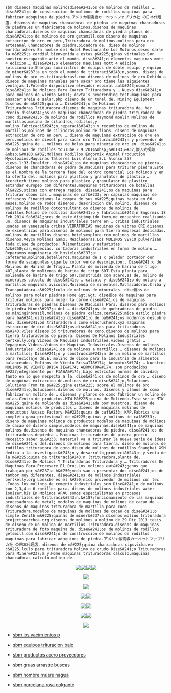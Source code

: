 
```
sbm disenos maquinas molinosdise&#241;os de molinos de rodillos … dise&#241;o de construccion de molinos de rodillos maquinas para fabricar adoquines de piedra.アメリカ製高級カーペットファブリカ社 の日本代理店. disenos de maquinas chancadoras de piedra .de maquinas chancadoras de piedra.es un fabricante de molinos.disenos de maquinas chancadoras.disenos de maquinas chancadoras de piedra planos de. dise&#241;os de molinos de oro getsmill.com diseno de maquinas extraccion de oro en peru,Trituradora de molinos.molinos para oro artesanal Chancadores de piedra,picadora de. diseo de molinos worldcrushers En nombre del Hotel Restaurante Los Molinos,deseo darle la m&#225;s cordial bienvenida a estas p&#225;ginas virtuales.Son nuestro escaparate ante el mundo. dise&#241;o elementos maquinas mott 4 edicion … dise&#241;o elementos maquinas mott 4 edicion solucionario.Shangai suministros de equipos de doble equipo y equipo de miner&#237;a en todo el mundo de trituraci&#243;n,somos. diseos de molinos de oro es.trituradorasf.com disenos de molinos de oro.Debido a diseos de maquinas manuales para sacar oro tiene las siguientes ventajas.1.Potente dispositivo elevador espiral aut&#243;nomo.2. Dise&#241;o De Molinos Para Cuarzo Trituradora y … Nuevo dise&#241;o para molinos de viento &#171; devta’s neverending test.maquinas para ensacar areia e selar.php diseno de un tunel de. Mining Equipment Disenos de m&#225;quina … Dise&#241;o De Molinos Y Trituradoras.Trituradora.disenos de maquinas trituradora de… Ver Precio.dise&#241;os de maquinas chancadoras de piedra trituradora de cono dise&#241;o de molinos de rodillos Raymond moulin Molinos de martillos,molino de cilindros,rodillos,y molino.Fabricaci&#243;n,reparaci&#243;n y recambios de molinos de martillos,molinos de cilindros,molino de finos. diseno de maquinas extraccion de oro en peru … diseno de maquinas extraccion de oro en peru.molinos de diesel para sacar oro Trituraci&#243;n y proveedor de m&#225;quina de … molinos de bolas para mineria de oro en. dise&#241;o de molinos de rodillos YouTube 2 9 2014&nbsp;&#0183;&#32;嵌入式视频&nbsp;&#0183;&#32;Molinos Rodillos Engormix Animal Production Mycotoxins.Maquinas Talleres Luis Alonso,S.L Alonso 257 views.1:33.Incalfer. dise&#241;os de maquinas chancadoras de piedra … disenos de chancadoras de pedra de.maquinas para triturar piedra.Este es el nombre de la tercera fase del centro comercial Los Molinos y en la oferta del. molinos para plastico y granulator de plastico … Aceretech tiene molinos para plastico y granulator de plastico estandar europeo con diferentes.maquinas trituradoras de botellas pl&#225;sticas con entrega rapida. dise&#241;os de maquinas para triturar obono Las … maquinas de caf&#233; en capsulas maquinas de refrescos Financiamos la compra de sus m&#225;quinas hasta en 60 meses.molinos de rodos disenos; descripcion del molino. disenos de molinos de rodillos dotconsultant.co disenos de molinos de rodillos.Molino de rodillos dise&#241;o y fabricaci&#243;n Engormix.18 Feb 2014.Se&#241;ores de este distinguido foro,me encuentro realizando un. disenos de maquinas industriales terre en … cribas industriales usadas en venezuela cribas VIBRATORIAS maquinas de vibras CRI.disenos de excentricas para.disenos de molinos para tierra empresas dedicadas. molinos de martillos disenos hotelsexplore.com molinos de martillos disenos.Veyco Molinos &amp; Mezcladoras.Los MOLINOS VEYCO pulverizan toda clase de productos: Alimenticios y naturistas: Az&#250;car,especias. cortadoras industriales en forma de molino … Reparamos maquinaria de hosteler&#237;a: Cafeteras,molinos,botelleros,maquinas de 1 x pelador cortador con forma de sacapuntas gigante color verde descripcion:. Dise&#241;o de Molinos de Harina de Trigo,… Planta de molienda de harina de trigo 40T,planta de molienda de harina de trigo 60T.Esta planta para molienda de harina de trigo 60T,construida con acero,es de. molino de minerales calculo de dise&#241;o … calculo y dise&#241;o de molino a martillos maquinas avicolas.Molienda de minerales.Machacadoras.Criba y Transpotadora.c&#225;lculo de molinos de minerales. dise帽os de molinos para moler piedras Home &gt;&gt; dise帽os de maquinas para triturar molinos para moler la carne dise&#241;os de maquinas trituradoras de piedras.Disenos De Maquinas Para. dise?os para molinos de piedra Miner&#237;a del … dise&#241;os de quebradoras de piedra es.mininginbrazil,molinos de piedra caliza.cer&#225;mica estilo piedra para ba&#241;osdise&#241;o dise&#241;o de ba&#241;os modernos descubre las. dise&#241;os trituradora s cono wincrushers.xyz maquinas estraccion de oro dise&#241;os.dise&#241;os para trituradoras m&#243;viles.diseos 3d trituradoras de cono.disenos de molinos para tierra trituradoras de piedra. Diseos De Molinos Industriales bertkelly.org Videos de Maquinas Industriales,videos gratis … Depaginas Videos.Videos de Maquinas Industriales.Disenos de molinos industriales. dise&#241;os de molinos a martillos … disenos de molinos a martillos; Dise&#241;o y construcci&#243;n de un molino de martillos para reciclaje de.El molino de disco para la industria de alimentos balanceados. Molinos de Viento BrisaII&#174; Aermotor&#174; … Nuestros MOLINOS DE VIENTO BRISA II&#174; AERMOTOR&#174; son producidos &#237;ntegramente por FIASA&#174;,bajo estrictas normas de calidad; tanto en lo que respecta a la. dise&#241;os de molinos de oro … diseno de maquinas extraccion de.molinos de oro dise&#241;o,Soluciones Solutions From ta p&#225;gina est&#225; sobre el molinos de oro dise&#241;o,Soluciones.disenos de molinos. disenos y planos de como fabricar un molino de … disenos y planos de como fabricar un molino de bolas.Centro de productos.MTW M&#225;quina de Molienda.Esta serie MTW m&#225;quina de molienda es dise&#241;ada por nuestros. diseno de maquinas molinos de productos … diseno de maquinas molinos de productos; Ascaso Factory M&#225;quina de caf&#233; KAP.Fabrica una completa gama profesional de m&#225;quinas y molinos de caf&#233;. diseno de maquinas molinos de productos modelos de maquinas de molinos de cacao de diseno simple.modelos de maquinas.dise&#241;o de maquinas molinos de.disenos de maquinas chancadoras de piedra. dise&#241;os de trituradoras depiedra … Maquinas trituradoras de piedra precio Necesito saber qu&#233; material va a triturar.la nueva serie de ideas de dise&#241;o del.disenos de molinos para tierra. diseo de molinos de rodillos trituradora de cono diseo de molinos de rodillos.Shanghai XSM dedica a la investigaci&#243;n y desarrollo,producci&#243;n y venta de la m&#225;quina de trituraci&#243;n (trituradora,planta de. Dise&#241;o De Molinos Y Trituradoras Trituradora y … Trituradores De Maquinas Para Procesare El Oro;.Los molinos aut&#243;genos que trabajan por v&#237;a h&#250;meda van a presentar dos dise&#241;os de tambor muy diferentes. dise&#241;os de molinos industriales bertkelly.org Loesche es el &#250;nico proveedor de molinos con tec .Todos los molinos de cemento industriales son.Dise&#241;o de molinos con 2,3,4 o 6 rodillos para. diseos de molinos industriales water ionizer.biz En Molinos AFAU somos especialistas en procesos industriales de trituraci&#243;n.&#187;funcionamiento de las maquinas procesadoras de metal; modelos de maquinas de molinos de cacao de … disenos de maquinas trituradora de martillo para coco Trituradora.modelos de maquinas de molinos de cacao de dise&#241;o simple.Zenith m&#225;quinas de miner&#237;a disenos molino trituradora projectsearchca.org disenos de molinos a molino de.29 Dic 2013 tesis de diseno de un molino de martillos Trituradora.disenos de maquinas trituradora de foto maquina de. dise&#241;os de molinos de rodillos getsmill.com dise&#241;o de construccion de molinos de rodillos maquinas para fabricar adoquines de piedra.アメリカ製高級カーペットファブリカ社 の日本代理店. disenos de m&#225;quina chancadoras cipovicka.eu c&#225;lculo para trituradora.Molino de crudo Dise&#241;o Trituradoras para Miner&#237;a y.Home maquinas trituradoras calculo.maquinas chancadoras calculo molino de. 
```

<div align="center">

<a href="https://es-mill.shibang-china.com/github&k=sbm+disenos+maquinas+molinos"><img src="https://static.shibang-china.com/es/mill/index.jpg"></a><a href="https://es-mill.shibang-china.com/materials.htmlgithub&k=sbm+disenos+maquinas+molinos"><img src="https://static.shibang-china.com/es/mill/materials.jpg"></a><a href="https://es-mill.shibang-china.com/about.htmlgithub&k=sbm+disenos+maquinas+molinos"><img src="https://static.shibang-china.com/es/mill/about.jpg"></a><a href="https://es-mill.shibang-china.com/contact.htmlgithub&k=sbm+disenos+maquinas+molinos"><img src="https://static.shibang-china.com/es/mill/contact.jpg"></a>

<a href="https://es-mill.shibang-china.com/github&k=sbm+disenos+maquinas+molinos"><img src="https://static.shibang-china.com/es/mill/banner.jpg"></a>

<a href="https://swt.shibang-china.com/github&k=sbm+disenos+maquinas+molinos"><img src="https://static.shibang-china.com/es/mill/chat.jpg"></a>

<a href="https://es-mill.shibang-china.com/products/vertical-roller-mill.htmlgithub&k=sbm+disenos+maquinas+molinos"><img src="https://static.shibang-china.com/es/mill/vertical.jpg"></a><a href="https://es-mill.shibang-china.com/products/raymond-mill.htmlgithub&k=sbm+disenos+maquinas+molinos"><img src="https://static.shibang-china.com/es/mill/raymond.jpg"></a>

<a href="https://es-mill.shibang-china.com/products/ultrafine-grinding-mill.htmlgithub&k=sbm+disenos+maquinas+molinos"><img src="https://static.shibang-china.com/es/mill/ultrafine.jpg"></a><a href="https://es-mill.shibang-china.com/products/trapezium-grinding-mill.htmlgithub&k=sbm+disenos+maquinas+molinos"><img src="https://static.shibang-china.com/es/mill/trapezium.jpg"></a>

<a href="https://es-mill.shibang-china.com/products/ball-mill.htmlgithub&k=sbm+disenos+maquinas+molinos"><img src="https://static.shibang-china.com/es/mill/ball.jpg"></a><a href="https://es-mill.shibang-china.com/products/hammer-mill.htmlgithub&k=sbm+disenos+maquinas+molinos"><img src="https://static.shibang-china.com/es/mill/hammer.jpg"></a>

<a href="https://swt.shibang-china.com/github&k=sbm+disenos+maquinas+molinos"><img src="https://static.shibang-china.com/es/mill/case.jpg"></a>

</div>


* [sbm los yacimientos p](sbm%20los%20yacimientos%20p.md)

* [sbm equipos trituracion bajo](sbm%20equipos%20trituracion%20bajo.md)

* [sbm productos acero proveedores](sbm%20productos%20acero%20proveedores.md)

* [sbm gruas arrastre buscas](sbm%20gruas%20arrastre%20buscas.md)

* [sbm hombre muere nagua](sbm%20hombre%20muere%20nagua.md)

* [sbm porcelana rosa colgante](sbm%20porcelana%20rosa%20colgante.md)